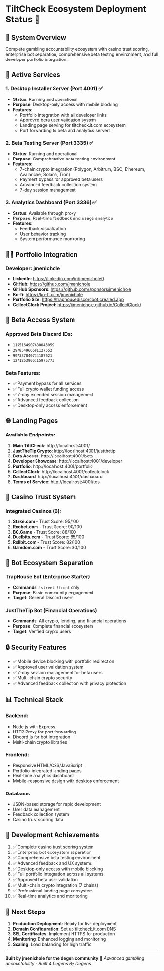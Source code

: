 # TiltCheck Ecosystem Deployment Status 🎰

## 🚀 System Overview
Complete gambling accountability ecosystem with casino trust scoring, enterprise bot separation, comprehensive beta testing environment, and full developer portfolio integration.

## 🔧 Active Services

### 1. Desktop Installer Server (Port 4001) ✅
- **Status**: Running and operational
- **Purpose**: Desktop-only access with mobile blocking
- **Features**:
  - Portfolio integration with all developer links
  - Approved beta user validation system
  - Landing page serving for tiltcheck.it.com ecosystem
  - Port forwarding to beta and analytics servers

### 2. Beta Testing Server (Port 3335) ✅
- **Status**: Running and operational
- **Purpose**: Comprehensive beta testing environment
- **Features**:
  - 7-chain crypto integration (Polygon, Arbitrum, BSC, Ethereum, Avalanche, Solana, Tron)
  - Payment bypass for approved beta users
  - Advanced feedback collection system
  - 7-day session management

### 3. Analytics Dashboard (Port 3336) ✅
- **Status**: Available through proxy
- **Purpose**: Real-time feedback and usage analytics
- **Features**:
  - Feedback visualization
  - User behavior tracking
  - System performance monitoring

## 👨‍💻 Portfolio Integration

### Developer: jmenichole
- **LinkedIn**: https://linkedin.com/in/jmenichole0
- **GitHub**: https://github.com/jmenichole
- **GitHub Sponsors**: https://github.com/sponsors/jmenichole
- **Ko-fi**: https://ko-fi.com/jmenichole
- **Portfolio Site**: https://traphousediscordbot.created.app
- **CollectClock Project**: https://jmenichole.github.io/CollectClock/

## 🎯 Beta Access System

### Approved Beta Discord IDs:
- `1155164907680043059`
- `297854966591127552`
- `997337840734187621`
- `1271253905115975773`

### Beta Features:
- ✅ Payment bypass for all services
- ✅ Full crypto wallet funding access
- ✅ 7-day extended session management
- ✅ Advanced feedback collection
- ✅ Desktop-only access enforcement

## 🌐 Landing Pages

### Available Endpoints:
1. **Main TiltCheck**: http://localhost:4001/
2. **JustTheTip Crypto**: http://localhost:4001/justthetip
3. **Beta Access**: http://localhost:4001/beta
4. **Developer Showcase**: http://localhost:4001/developer
5. **Portfolio**: http://localhost:4001/portfolio
6. **CollectClock**: http://localhost:4001/collectclock
7. **Dashboard**: http://localhost:4001/dashboard
8. **Terms of Service**: http://localhost:4001/tos

## 🎰 Casino Trust System

### Integrated Casinos (6):
1. **Stake.com** - Trust Score: 95/100
2. **Roobet.com** - Trust Score: 90/100
3. **BC.Game** - Trust Score: 88/100
4. **Duelbits.com** - Trust Score: 85/100
5. **Rollbit.com** - Trust Score: 82/100
6. **Gamdom.com** - Trust Score: 80/100

## 🤖 Bot Ecosystem Separation

### TrapHouse Bot (Enterprise Starter)
- **Commands**: `!street`, `!front` only
- **Purpose**: Basic community engagement
- **Target**: General Discord users

### JustTheTip Bot (Financial Operations)
- **Commands**: All crypto, lending, and financial operations
- **Purpose**: Complete financial ecosystem
- **Target**: Verified crypto users

## 🔒 Security Features

- ✅ Mobile device blocking with portfolio redirection
- ✅ Approved user validation system
- ✅ 7-day session management for beta users
- ✅ Multi-chain crypto security
- ✅ Advanced feedback collection with privacy protection

## 📊 Technical Stack

### Backend:
- Node.js with Express
- HTTP Proxy for port forwarding
- Discord.js for bot integration
- Multi-chain crypto libraries

### Frontend:
- Responsive HTML/CSS/JavaScript
- Portfolio-integrated landing pages
- Real-time analytics dashboard
- Mobile-responsive design with desktop enforcement

### Database:
- JSON-based storage for rapid development
- User data management
- Feedback collection system
- Casino trust scoring data

## 🎯 Development Achievements

1. ✅ Complete casino trust scoring system
2. ✅ Enterprise bot ecosystem separation
3. ✅ Comprehensive beta testing environment
4. ✅ Advanced feedback and UX systems
5. ✅ Desktop-only access with mobile blocking
6. ✅ Full portfolio integration across all systems
7. ✅ Approved beta user validation
8. ✅ Multi-chain crypto integration (7 chains)
9. ✅ Professional landing page ecosystem
10. ✅ Real-time analytics and monitoring

## 🚀 Next Steps

1. **Production Deployment**: Ready for live deployment
2. **Domain Configuration**: Set up tiltcheck.it.com DNS
3. **SSL Certificates**: Implement HTTPS for production
4. **Monitoring**: Enhanced logging and monitoring
5. **Scaling**: Load balancing for high traffic

---

**Built by jmenichole for the degen community** 🎰
*Advanced gambling accountability - Built 4 Degens By Degens*
